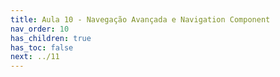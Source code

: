```yaml
---
title: Aula 10 - Navegação Avançada e Navigation Component
nav_order: 10
has_children: true
has_toc: false
next: ../11
---
```

